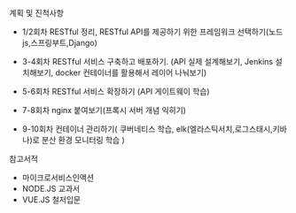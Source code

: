 계획 및 진척사항
- 1/2회차 
RESTful 정리, RESTful API를 제공하기 위한 프레임워크 선택하기(노드js,스프링부트,Django)


- 3-4회차 
RESTful 서비스 구축하고 배포하기. (API 실제 설계해보기, Jenkins 설치해보기, docker 컨테이너를 활용해서 레이어 나눠보기)
- 5-6회차 
RESTful 서비스 확장하기 (API 게이트웨이 학습)
- 7-8회차 
nginx 붙여보기(프록시 서버 개념 익히기)
- 9-10회차 
컨테이너 관리하기( 쿠버네티스 학습, elk(엘라스틱서치,로그스태시,키바나)로 분산 환경 모니터링 학습 )

참고서적
- 마이크로서비스인액션
- NODE.JS 교과서
- VUE.JS 철저입문
